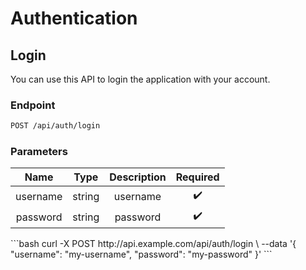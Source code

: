 <Block>

# Authentication

</Block>

<Block>

## Login

You can use this API to login the application with your account.

### Endpoint

```bash
POST /api/auth/login
```

### Parameters

| Name | Type | Description | Required |
| :-: | :-: | :-: | :-: |
| username | string | username | :heavy_check_mark: |
| password | string | password | :heavy_check_mark: |

<Example>

<CURL>
```bash
curl -X POST http://api.example.com/api/auth/login \
  --data '{
    "username": "my-username",
    "password": "my-password"
  }'
```
</CURL>

</Example>

</Block>
